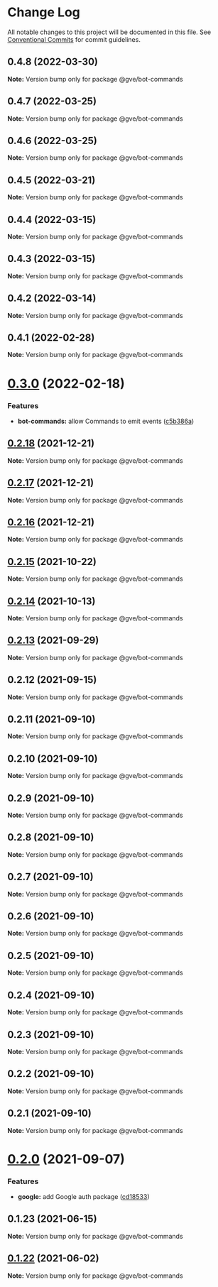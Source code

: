 # Change Log

All notable changes to this project will be documented in this file.
See [Conventional Commits](https://conventionalcommits.org) for commit guidelines.

## 0.4.8 (2022-03-30)

**Note:** Version bump only for package @gve/bot-commands





## 0.4.7 (2022-03-25)

**Note:** Version bump only for package @gve/bot-commands





## 0.4.6 (2022-03-25)

**Note:** Version bump only for package @gve/bot-commands





## 0.4.5 (2022-03-21)

**Note:** Version bump only for package @gve/bot-commands





## 0.4.4 (2022-03-15)

**Note:** Version bump only for package @gve/bot-commands





## 0.4.3 (2022-03-15)

**Note:** Version bump only for package @gve/bot-commands





## 0.4.2 (2022-03-14)

**Note:** Version bump only for package @gve/bot-commands





## 0.4.1 (2022-02-28)

**Note:** Version bump only for package @gve/bot-commands





# [0.3.0](https://github.com/CiscoDevNet/essentials/compare/@gve/bot-commands@0.2.18...@gve/bot-commands@0.3.0) (2022-02-18)


### Features

* **bot-commands:** allow Commands to emit events ([c5b386a](https://github.com/CiscoDevNet/essentials/commit/c5b386a1faefcd67c968ceeac0af9aca64d06871))





## [0.2.18](https://github.com/CiscoDevNet/essentials/compare/@gve/bot-commands@0.2.17...@gve/bot-commands@0.2.18) (2021-12-21)

**Note:** Version bump only for package @gve/bot-commands





## [0.2.17](https://github.com/CiscoDevNet/essentials/compare/@gve/bot-commands@0.2.16...@gve/bot-commands@0.2.17) (2021-12-21)

**Note:** Version bump only for package @gve/bot-commands





## [0.2.16](https://github.com/CiscoDevNet/essentials/compare/@gve/bot-commands@0.2.14...@gve/bot-commands@0.2.16) (2021-12-21)

**Note:** Version bump only for package @gve/bot-commands





## [0.2.15](https://github.com/mattnorris/essentials/compare/@gve/bot-commands@0.2.14...@gve/bot-commands@0.2.15) (2021-10-22)

**Note:** Version bump only for package @gve/bot-commands





## [0.2.14](https://github.com/mattnorris/essentials/compare/@gve/bot-commands@0.2.12...@gve/bot-commands@0.2.14) (2021-10-13)

**Note:** Version bump only for package @gve/bot-commands





## [0.2.13](https://github.com/mattnorris/essentials/compare/@gve/bot-commands@0.2.12...@gve/bot-commands@0.2.13) (2021-09-29)

**Note:** Version bump only for package @gve/bot-commands





## 0.2.12 (2021-09-15)

**Note:** Version bump only for package @gve/bot-commands





## 0.2.11 (2021-09-10)

**Note:** Version bump only for package @gve/bot-commands





## 0.2.10 (2021-09-10)

**Note:** Version bump only for package @gve/bot-commands





## 0.2.9 (2021-09-10)

**Note:** Version bump only for package @gve/bot-commands





## 0.2.8 (2021-09-10)

**Note:** Version bump only for package @gve/bot-commands





## 0.2.7 (2021-09-10)

**Note:** Version bump only for package @gve/bot-commands





## 0.2.6 (2021-09-10)

**Note:** Version bump only for package @gve/bot-commands





## 0.2.5 (2021-09-10)

**Note:** Version bump only for package @gve/bot-commands





## 0.2.4 (2021-09-10)

**Note:** Version bump only for package @gve/bot-commands





## 0.2.3 (2021-09-10)

**Note:** Version bump only for package @gve/bot-commands





## 0.2.2 (2021-09-10)

**Note:** Version bump only for package @gve/bot-commands





## 0.2.1 (2021-09-10)

**Note:** Version bump only for package @gve/bot-commands





# [0.2.0](https://github.com/mattnorris/essentials/compare/@gve/bot-commands@0.1.23...@gve/bot-commands@0.2.0) (2021-09-07)


### Features

* **google:** add Google auth package ([cd18533](https://github.com/mattnorris/essentials/commit/cd185337daa5f2651d5d8e21eebad673de5c7f5d))





## 0.1.23 (2021-06-15)

**Note:** Version bump only for package @gve/bot-commands





## [0.1.22](https://www-github.cisco.com/matnorri/essentials/compare/@gve/bot-commands@0.1.21...@gve/bot-commands@0.1.22) (2021-06-02)

**Note:** Version bump only for package @gve/bot-commands
